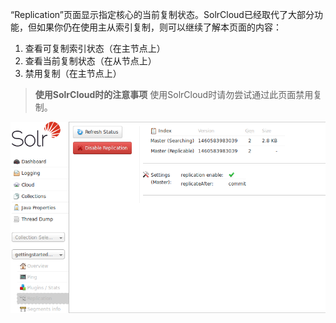 “Replication”页面显示指定核心的当前复制状态。SolrCloud已经取代了大部分功能，但如果你仍在使用主从索引复制，则可以继续了解本页面的内容：

1. 查看可复制索引状态（在主节点上）
1. 查看当前复制状态（在从节点上）
1. 禁用复制（在主节点上）

> **使用SolrCloud时的注意事项**
> 使用SolrCloud时请勿尝试通过此页面禁用复制。

![](/assets/replication.png)

